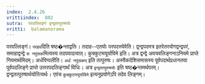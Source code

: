 ```yaml
---
index:  2.4.26
vrittiindex:  802
sutra:  परवल्लिङ्गं द्वन्द्वतत्पुरुषयोः
vritti:  balamanorama 
---
```


परवल्लिङ्गं। `परहव`दिति षष्ठ�न्ताद्वतिः। तदाह--एतयोः परपदस्येवेति। द्व्न्द्वपदमत्र इतरेतरयोगद्वन्द्वपरं, समाहाद्वन्द्वे `स नपुंसक`मित्यस्य तदपवादत्वात्। कुक्कुटमयूर्याविमे इति। अत्र द्वन्द्वे अवयवलिङ्गनाऽनियमे प्राप्ते नियमार्थमिदम्। अर्धपिप्पलीति। `अर्धं नपुंसकम्` इति तत्पुरुषः। अस्यैकदेशिसमासस्य पूर्वपदार्थप्रधानतया पूर्वपदलिङ्गे प्राप्ते उत्तरपदलिङ्गार्थं विधिः। अत्र `द्वन्द्वतत्पुरुषयोः` इति षष्ठ�न्तमर्थपरम्। द्वन्द्वतत्पुरुषार्थयोरित्यर्थः। एवंच `कुक्कुटमयूर्याविमे` इत्यनुप्रयोगेऽपि तदेव लिङ्गम्। 

